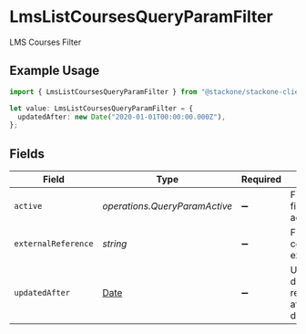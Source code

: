 # LmsListCoursesQueryParamFilter

LMS Courses Filter

## Example Usage

```typescript
import { LmsListCoursesQueryParamFilter } from "@stackone/stackone-client-ts/sdk/models/operations";

let value: LmsListCoursesQueryParamFilter = {
  updatedAfter: new Date("2020-01-01T00:00:00.000Z"),
};
```

## Fields

| Field                                                                                         | Type                                                                                          | Required                                                                                      | Description                                                                                   | Example                                                                                       |
| --------------------------------------------------------------------------------------------- | --------------------------------------------------------------------------------------------- | --------------------------------------------------------------------------------------------- | --------------------------------------------------------------------------------------------- | --------------------------------------------------------------------------------------------- |
| `active`                                                                                      | *operations.QueryParamActive*                                                                 | :heavy_minus_sign:                                                                            | Filter to allow filtering of only active courses                                              |                                                                                               |
| `externalReference`                                                                           | *string*                                                                                      | :heavy_minus_sign:                                                                            | Filter to select courses by external_reference                                                |                                                                                               |
| `updatedAfter`                                                                                | [Date](https://developer.mozilla.org/en-US/docs/Web/JavaScript/Reference/Global_Objects/Date) | :heavy_minus_sign:                                                                            | Use a string with a date to only select results updated after that given date                 | 2020-01-01T00:00:00.000Z                                                                      |
